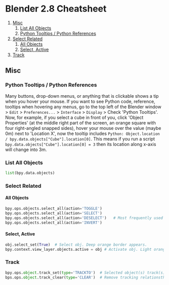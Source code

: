 # Blender 2.8 Cheatsheet
1. [Misc](#misc)
	1. [List All Objects](#list-all-objects)
	1. [Python Tooltips / Python References](#python-tooltips--python-references)
1. [Select Related](#select-related)
	1. [All Objects](#all-objects)
	1. [Select, Active](#select-active)
1. [Track](#track)

## Misc
### Python Tooltips / Python References
Many buttons, drop-down menus, or anything that is clickable shows a tip when you hover your mouse. If you want to see Python code, reference, tooltips when hovering any menus, go to the top left of the Blender window > `Edit` > `Preferences...` > `Interface` > `Display` > Check 'Python Tooltips'. Now, for example, if you select a cube in front of you, click 'Object Properties' (at the middle right part of the screen, an orange square with four right-angled snapped sides), hover your mouse over the value (maybe 0m) next to 'Location X', now the tooltip includes `Python: Object.location / bpy.data.objects["Cube"].location[0]`. This means if you run a script `bpy.data.objects["Cube"].location[0] = 3` then its location along x-axis will change into 3m.
### List All Objects
```python
list(bpy.data.objects)
```
### Select Related
#### All Objects
```python
bpy.ops.objects.select_all(action='TOGGLE')
bpy.ops.objects.select_all(action='SELECT')
bpy.ops.objects.select_all(action='DESELECT')	# Most frequently used
bpy.ops.objects.select_all(action='INVERT')
```
#### Select, Active
```python
obj.select_set(True)  # Select obj. Deep orange border appears.
bpy.context.view_layer.objects.active = obj # Activate obj. Light orange border appears.
```
### Track
```python
bpy.ops.object.track_set(type='TRACKTO')  # Selected object(s) track(s) one active object.
bps.ops.object.track_clear(type='CLEAR')  # Remove tracking relationsthip.
```
